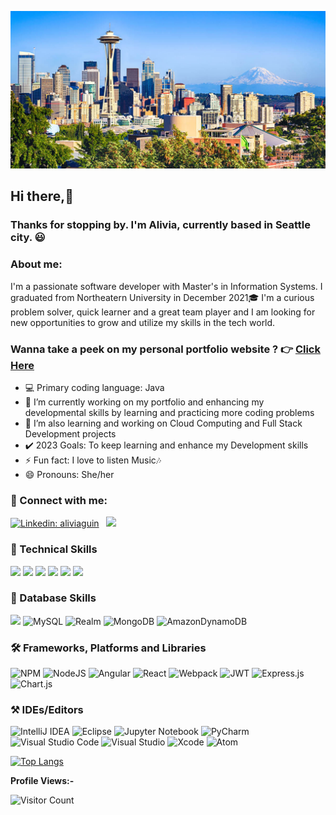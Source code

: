 ![Software Developer](https://github.com/alivia-23/alivia-23/blob/main/images/Seattle-Rainier%201200x600_0.png)
## Hi there,👋 
### Thanks for stopping by. I'm Alivia, currently based in Seattle city. :smiley: 
### About me:
I'm a passionate software developer with Master's in Information Systems. I graduated from Northeatern University in December 2021:mortar_board:
I'm a curious problem solver, quick learner and a great team player and I am looking for new opportunities to grow and utilize my skills in the tech world.
<h3>Wanna take a peek on my personal portfolio website ? 👉 <a href="https://alivia-23.github.io/Alivia-portfolio/index.html">Click Here</a></h3>
<ul list-style-type="none">
  <li>💻 Primary coding language: Java </li>
  <li>🔭 I’m currently working on my portfolio and enhancing my developmental skills by learning and practicing more coding problems</li>
  <li>🌱 I’m also learning and working on Cloud Computing and Full Stack Development projects</li>
  <li>✔️ 2023 Goals: To keep learning and enhance my Development skills
  <li>⚡ Fun fact: I love to listen Music🎶
  <li>😄 Pronouns: She/her</li>
  </ul>

### 🤝 Connect with me:
[![Linkedin: aliviaguin](https://img.shields.io/badge/-aliviaguin-blue?style=flat-square&logo=linkedin&logoColor=white&link=https://www.linkedin.com/in/alivia-guin/)](https://www.linkedin.com/in/alivia-guin/) &nbsp;
<a href="mailto:guin.alivia@gmail.com?"><img src="https://img.shields.io/badge/gmail-%23DD0031.svg?&style=flat&logo=gmail&logoColor=white"/></a>
<!--[![GitHub Alivia Guin](https://img.shields.io/github/followers/aliviaguin?label=follow&style=social)](https://github.com/alivia-23)-->

### :briefcase: Technical Skills
![](https://img.shields.io/badge/Code-java-informational?style=flat&logo=java&logoColor=white)
![](https://img.shields.io/badge/Code-JavaScript-informational?style=flat&logo=JavaScript&color=F7DF1E)
![](https://img.shields.io/badge/Code-React-informational?style=flat&logo=react&color=61DAFB)
![](https://img.shields.io/badge/Code-HTML5-informational?style=flat&logo=HTML5&color=E34F26)
![](https://img.shields.io/badge/Code-Python-informational?style=flat&logo=Python&color=003B57)
![](https://img.shields.io/badge/Code-swift-informational?style=flat&logo=swift&logoColor=white)

### 💾 Database Skills
![](https://img.shields.io/badge/Microsoft%20SQL%20Sever-CC2927?style=flat&logo=microsoft%20sql%20server&logoColor=white)
![MySQL](https://img.shields.io/badge/mysql-%2300f.svg?style=flat&logo=mysql&logoColor=white)
![Realm](https://img.shields.io/badge/Realm-39477F?style=flat&logo=realm&logoColor=white)
![MongoDB](https://img.shields.io/badge/MongoDB-%234ea94b.svg?style=flat&logo=mongodb&logoColor=white)
![AmazonDynamoDB](https://img.shields.io/badge/Amazon%20DynamoDB-4053D6?style=flate&logo=Amazon%20DynamoDB&logoColor=white)

### :hammer_and_wrench: Frameworks, Platforms and Libraries
![NPM](https://img.shields.io/badge/NPM-%23000000.svg?style=flat&logo=npm&logoColor=white)
![NodeJS](https://img.shields.io/badge/node.js-6DA55F?style=flat&logo=node.js&logoColor=white)
![Angular](https://img.shields.io/badge/angular-%23DD0031.svg?style=flat&logo=angular&logoColor=white)
![React](https://img.shields.io/badge/react-%2320232a.svg?style=flat&logo=react&logoColor=%2361DAFB)
![Webpack](https://img.shields.io/badge/webpack-%238DD6F9.svg?style=flat&logo=webpack&logoColor=black)
![JWT](https://img.shields.io/badge/JWT-black?style=flat&logo=JSON%20web%20tokens)
![Express.js](https://img.shields.io/badge/express.js-%23404d59.svg?style=flat&logo=express&logoColor=%2361DAFB)
![Chart.js](https://img.shields.io/badge/chart.js-F5788D.svg?style=flat&logo=chart.js&logoColor=white)

### :hammer_and_pick: IDEs/Editors
![IntelliJ IDEA](https://img.shields.io/badge/IntelliJIDEA-000000.svg?style=flat&logo=intellij-idea&logoColor=white)
![Eclipse](https://img.shields.io/badge/Eclipse-FE7A16.svg?style=flat&logo=Eclipse&logoColor=white)
![Jupyter Notebook](https://img.shields.io/badge/jupyter-%23FA0F00.svg?style=flat&logo=jupyter&logoColor=white)
![PyCharm](https://img.shields.io/badge/pycharm-143?style=flat&logo=pycharm&logoColor=black&color=black&labelColor=green)
![Visual Studio Code](https://img.shields.io/badge/Visual%20Studio%20Code-0078d7.svg?style=flat&logo=visual-studio-code&logoColor=white)
![Visual Studio](https://img.shields.io/badge/Visual%20Studio-5C2D91.svg?style=flat&logo=visual-studio&logoColor=white)
![Xcode](https://img.shields.io/badge/Xcode-007ACC?style=flat&logo=Xcode&logoColor=white)
![Atom](https://img.shields.io/badge/Atom-%2366595C.svg?style=flat&logo=atom&logoColor=white)

[![Top Langs](https://github-readme-stats.vercel.app/api/top-langs/?username=alivia-23&exclude_repo=Customer_Review_Summarizer&layout=compact)](https://github.com/alivia-23)

<b>Profile Views:-</b>
<br>

 ![Visitor Count](https://profile-counter.glitch.me/{alivia-23}/count.svg)
<br>
 


<!--
**alivia-23/alivia-23** is a ✨ _special_ ✨ repository because its `README.md` (this file) appears on your GitHub profile.

Here are some ideas to get you started:

- 🔭 I’m currently working on ...
- 🌱 I’m currently learning ...
- 👯 I’m looking to collaborate on ...)
- 🤔 I’m looking for help with ...
- 💬 Ask me about ...
- 📫 How to reach me: ...
- 😄 Pronouns: ...
- ⚡ Fun fact: ...
-->
